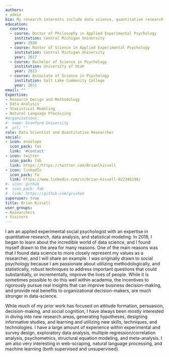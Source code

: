 ```yaml
---
authors:
- admin
bio: My research interests include data science, quantitative research, and research methodology.
education:
  courses:
  - course: Doctor of Philosophy in Applied Experimental Psychology
    institution: Central Michigan University
    year: 2020
  - course: Master of Science in Applied Experimental Psychology
    institution: Central Michigan University
    year: 2017
  - course: Bachelor of Science in Psychology
    institution: University of Utah 
    year: 2013
  - course: Associate of Science in Psychology
    institution: Salt Lake Community College  
    year: 2011
email: ""
Expertise:
- Research Design and Methodology
- Data Analysis
- Statistical Modeling
- Natural Language Processing
#organizations:
#- name: Stanford University
#  url: ""
role: Data Scientist and Quantitative Researcher
social:
- icon: envelope
  icon_pack: fas
  link: '#contact'
- icon: twitter
  icon_pack: fab
  link: https://https://twitter.com/Brianlkissell
- icon: linkedIn
  icon_pack: fa
  link: https://www.linkedin.com/in/brian-kissell-02234b198/
#- icon: github
#  icon_pack: fab
#  link: https://github.com/gcushen
superuser: true
title: Brian Kissell
user_groups:
- Researchers
- Visitors
---
```


I am an applied experimental social psychologist with an expertise in quantitative research, data analysis, and statistical modeling. In 2018, I began to learn about the incredible world of data science, and I found myself drawn to the area for many reasons. One of the main reasons was that I found data science to more closely represent my values as a researcher, and I will share an example. I was originally drawn to social psychology because I am passionate about utilizing methodologically, and statistically, robust techniques to address important questions that could substantially, or incrementally, improve the lives of people. While it is sometimes possible to do this well within academia, the incentives to rigorously pursue real insights that can improve business decision-making, and provide real benefits to organizational decision-makers, are much stronger in data-science.

While much of my prior work has focused on attitude formation, persuasion, decision-making, and social cognition, I have always been mostly interested in diving into new research areas, generating hypotheses, designing informative studies, and learning and utilizing new skills, techniques, and technologies. I have a large amount of experience within experimental and survey design, exploratory data analysis, multiple regression/correlation analysis, psychometrics, structural equation modeling, and meta-analysis. I am also very interesting in web-scraping, natural language processing, and machine learning (both supervised and unsupervised). 

